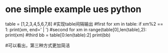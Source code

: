 # one simple example ues python
table = [1,2,3,4,5,6,7,8]
#实现table间隔输出
#first
for xm in table:
    if xm%2 == 1:
        print(xm, end=' | ')
#second
for xm in range(table[0],len(table),2):
    print(xm)
#third
bb = table[0:len(table):2]
print(bb)

#可以看出，第三种方式更加简洁
